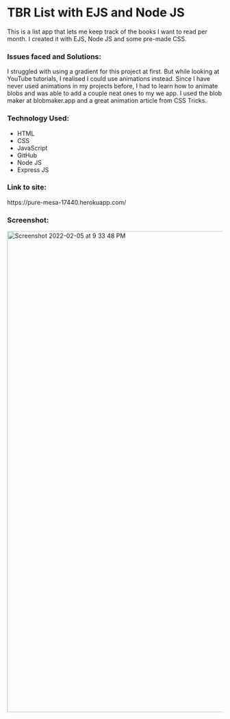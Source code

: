 # TBR List with EJS and Node JS
 This is a list app that lets me keep track of the books I want to read per month. I created it with EJS, Node JS and some pre-made CSS.

<h3>Issues faced and Solutions:</h3>
I struggled with using a gradient for this project at first. But while looking at YouTube tutorials, I realised I could use animations instead.
Since I have never used animations in my projects before, I had to learn how to animate blobs and was able to add a couple neat ones to my we app. I used the blob maker at blobmaker.app and a great animation article from CSS Tricks. 

<h3>Technology Used:</h3>

- HTML
- CSS
- JavaScript
- GitHub
- Node JS
- Express JS

<h3>Link to site:</h3>
https://pure-mesa-17440.herokuapp.com/


<h3>Screenshot:</h3>
<img width="1124" alt="Screenshot 2022-02-05 at 9 33 48 PM" src="https://user-images.githubusercontent.com/40691059/152656380-90eb3e7b-37ef-4d38-86ca-e1fa0a13e7ba.png">


